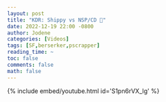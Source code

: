 ```yaml
---
layout: post
title: "KDR: Shippy vs NSP/CD 🎥"
date: 2022-12-19 22:00 -0800
author: Jodene
categories: [Videos]
tags: [SF,berserker,pscrapper]
reading_time: ~
toc: false
comments: false
math: false
---
```


{% include embed/youtube.html id='S1pn6rVX_lg' %}